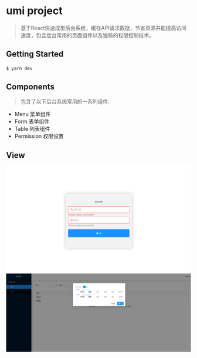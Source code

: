 # umi project
> 基于React快速成型后台系统，缓存API请求数据，节省资源并能提高访问速度，包含后台常用的页面组件以及独特的权限控制技术。

## Getting Started

```bash
$ yarn dev
```

## Components

> 包含了以下后台系统常用的一系列组件.

- Menu 菜单组件
- Form 表单组件
- Table 列表组件
- Permission 权限设置

## View
![text](./public/login.png)
![text](./public/home.png)